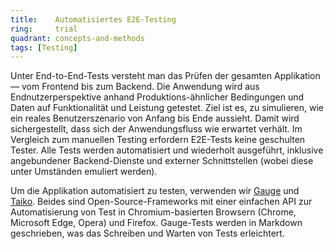 ```yaml
---
title:    Automatisiertes E2E-Testing  
ring:     trial  
quadrant: concepts-and-methods
tags: [Testing]
---
```


Unter End-to-End-Tests versteht man das Prüfen der gesamten Applikation — vom Frontend bis zum Backend. Die Anwendung
wird aus Endnutzerperspektive anhand Produktions-ähnlicher Bedingungen und Daten auf Funktionalität und Leistung
getestet. Ziel ist es, zu simulieren, wie ein reales Benutzerszenario von Anfang bis Ende aussieht. Damit wird
sichergestellt, dass sich der Anwendungsfluss wie erwartet verhält. Im Vergleich zum manuellen Testing erfordern
E2E-Tests keine geschulten Tester. Alle Tests werden automatisiert und wiederholt ausgeführt, inklusive angebundener
Backend-Dienste und externer Schnittstellen (wobei diese unter Umständen emuliert werden).

Um die Applikation automatisiert zu testen, verwenden wir [Gauge][gauge] und [Taiko][taiko]. Beides sind
Open-Source-Frameworks mit einer einfachen API zur Automatisierung von Test in Chromium-basierten Browsern (Chrome,
Microsoft Edge, Opera) und Firefox. Gauge-Tests werden in Markdown geschrieben, was das Schreiben und Warten von Tests
erleichtert.

[gauge]: https://gauge.org/
[taiko]: https://taiko.dev/
